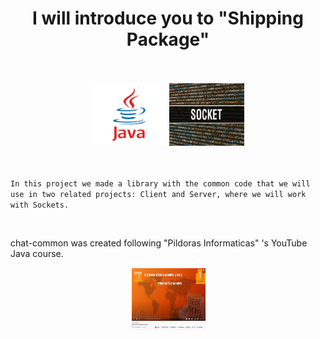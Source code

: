 
<div align="middle">
<h1>I will introduce you to "Shipping Package"</h1>
</div>



<br>
<br>
<div align="middle">
<img src="src/main/resources/java.png" height="100" width="120"/>
<img src="src/main/resources/sockets.jpg" height="100" width="120"/>
</div>
<br>
<br>

`In this project we made a library with the common code that we will
use in two related projects: Client and Server, where we will work
with Sockets.`

<br>

chat-common was created following "Pildoras Informaticas" 's YouTube Java course.
<br>
<div align="middle">
<img src="src/main/resources/javacourse.png" height="100" width="120"/>
</div>
<br>






<br>
